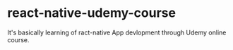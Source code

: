# react-native-udemy-course
It's basically learning of ract-native App devlopment through Udemy online course.
